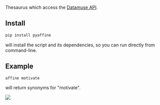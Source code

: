 Thesaurus which access the [Datamuse API](https://www.datamuse.com/api).

## Install
```bash
pip install pyaffine
```
will install the script and its dependencies, so you can run directly from command-line.

## Example
```bash
affine motivate
```
will return synonyms for "motivate".

![](https://i.imgur.com/BRHoGQm.png)
